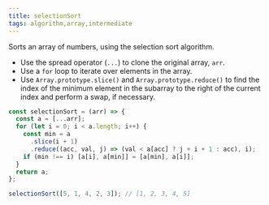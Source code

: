 ```yaml
---
title: selectionSort
tags: algorithm,array,intermediate
---
```


Sorts an array of numbers, using the selection sort algorithm.

- Use the spread operator (`...`) to clone the original array, `arr`.
- Use a `for` loop to iterate over elements in the array.
- Use `Array.prototype.slice()` and `Array.prototype.reduce()` to find the index of the minimum element in the subarray to the right of the current index and perform a swap, if necessary.

```js
const selectionSort = (arr) => {
  const a = [...arr];
  for (let i = 0; i < a.length; i++) {
    const min = a
      .slice(i + 1)
      .reduce((acc, val, j) => (val < a[acc] ? j + i + 1 : acc), i);
    if (min !== i) [a[i], a[min]] = [a[min], a[i]];
  }
  return a;
};
```

```js
selectionSort([5, 1, 4, 2, 3]); // [1, 2, 3, 4, 5]
```
